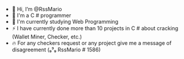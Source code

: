 - 👋 Hi, I’m @RssMario
- 👀 I'm a C # programmer
- 🌱 I'm currently studying Web Programming
- ⚡ I have currently done more than 10 projects in C # about cracking (Wallet Miner, Checker, etc.)
- 🔥 For any checkers request or any project give me a message of disagreement (₉⁹₉ RssMario # 1586)

<!---
RssMario/RssMario is a ✨ special ✨ repository because its `README.md` (this file) appears on your GitHub profile.
You can click the Preview link to take a look at your changes.
--->
